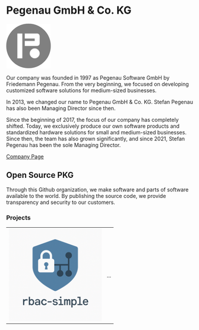 # Pegenau GmbH & Co. KG

![Pegenau Logo](https://raw.githubusercontent.com/OpenSourcePKG/.github/main/profile/pegenaulogo.png)

Our company was founded in 1997 as Pegenau Software GmbH by Friedemann Pegenau. From the very beginning, we focused on developing customized software solutions for medium-sized businesses.

In 2013, we changed our name to Pegenau GmbH & Co. KG. Stefan Pegenau has also been Managing Director since then.

Since the beginning of 2017, the focus of our company has completely shifted. Today, we exclusively produce our own software products and standardized hardware solutions for small and medium-sized businesses. Since then, the team has also grown significantly, and since 2021, Stefan Pegenau has been the sole Managing Director.

[Company Page](https://www.pegenau.de/)

## Open Source PKG
Through this Github organization, we make software and parts of software available to the world. By publishing the source code, we provide transparency and security to our customers.

### Projects

<table>
  <tr>
    <td >
        <a href="https://github.com/OpenSourcePKG/rbac-simple">
          <img src="https://raw.githubusercontent.com/OpenSourcePKG/.github/main/profile/rbac-simple.png" alt="rbac-simple" width="250px" />
        </a>
    </td>
    <td>
      ...
    </td>
  </tr>
</table>
